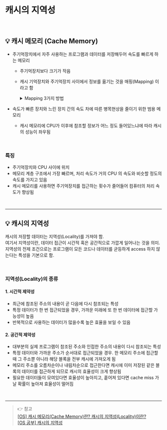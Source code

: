 # 캐시의 지역성

<br>

## 💡 캐시 메모리 (Cache Memory)

- 주기억장치에서 자주 사용하는 프로그램과 데이터를 저장해두어 속도를 빠르게 하는 메모리
  - 주기억장치보다 크기가 작음
  - 캐시 기억장치와 주기억장치 사이에서 정보를 옮기는 것을 매핑(Mapping) 이라고 함
    <details>
    <summary>Mapping 3가지 방법</summary>
    <br>

      - 직접 매핑(Direct Mapping)
      - 연관 매핑(Associate Mapping)
      - 집합 연관 매핑(Set Associate Mapping)
    </details>

- 속도가 빠른 장치와 느린 장치 간의 속도 차에 따른 병목현상을 줄이기 위한 범용 메모리
  - 캐시 메모리에 CPU가 이후에 참조할 정보가 어느 정도 들어있느냐에 따라 캐시의 성능이 좌우됨

<br>

### 특징

- 주기억장치와 CPU 사이에 위치
- 메모리 계층 구조에서 가장 빠르며, 처리 속도가 거의 CPU 의 속도와 비슷할 정도의 속도를 가지고 있음
- 캐시 메모리를 사용하면 주기억장치를 접근하는 횟수가 줄어들어 컴퓨터의 처리 속도가 향상됨

<br>

- - -

## 💡 캐시의 지역성

캐시의 저장할 데이터는 지역성(Locality)를 가져야 함.<br>
여기서 지역성이란, 데이터 접근이 시간적 혹은 공간적으로 가깝게 일어나는 것을 의미.<br>
지역성의 전제 조건으로는 프로그램이 모든 코드나 데이터를 균등하게 access 하지 않는다는 특성을 기본으로 함.

<br>

### 지역성(Locality)의 종류

#### 1. 시간적 제약성

- 최근에 참조된 주소의 내용이 곧 다음에 다시 참조되는 특성
- 특정 데이터가 한 번 접근되었을 경우, 가까운 미래에 또 한 번 데이터에 접근할 가능성이 높음
- 반복적으로 사용하는 데이터가 많을수록 높은 효율을 보일 수 있음

#### 2. 공간적 제약성

- 대부분의 실제 프로그램이 참조된 주소와 인접한 주소의 내용이 다시 참조되는 특성
- 특정 데이터와 가까운 주소가 순서대로 접근되었을 경우. 한 메모리 주소에 접근할 때 그 주소뿐 아니라 해당 블록을 전부 캐시에 가져오게 됨
- 메모리 주소를 오름차순이나 내림차순으로 접근한다면 캐시에 이미 저장된 같은 블록의 데이터를 접근하게 되므로 캐시의 효율성이 크게 향상됨
- 필요한 데이터들이 모여있다면 효율성이 높아지고, 흩어져 있다면 cache miss 가 날 확률이 높아져 효율성이 떨어짐

<br>

- - -
> 👉 참고<br>
> [[OS] 캐시 메모리(Cache Memory)란? 캐시의 지역성(Locality)이란?](https://chelseashin.tistory.com/43) <br>
> [[OS 공부] 캐시의 지역성](https://dbstndi6316.tistory.com/222)
